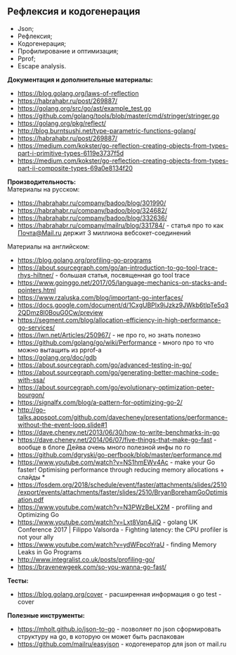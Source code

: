 ## Рефлексия и кодогенерация
- Json;
- Рефлексия;
- Кодогенерация;
- Профилирование и оптимизация;
- Pprof;
- Escape analysis.

<b> Документация и дополнительные материалы: </b>
- https://blog.golang.org/laws-of-reflection
- https://habrahabr.ru/post/269887/
- https://golang.org/src/go/ast/example_test.go
- https://github.com/golang/tools/blob/master/cmd/stringer/stringer.go
- https://golang.org/pkg/reflect/
- http://blog.burntsushi.net/type-parametric-functions-golang/
- https://habrahabr.ru/post/269887/
- https://medium.com/kokster/go-reflection-creating-objects-from-types-part-i-primitive-types-6119e3737f5d
- https://medium.com/kokster/go-reflection-creating-objects-from-types-part-ii-composite-types-69a0e8134f20

<b> Производительность: </b> <br>
Материалы на русском:
- https://habrahabr.ru/company/badoo/blog/301990/
- https://habrahabr.ru/company/badoo/blog/324682/
- https://habrahabr.ru/company/badoo/blog/332636/
- https://habrahabr.ru/company/mailru/blog/331784/ - статья про то как Почта@Mail.ru держит 3 миллиона вебсокет-соединений

Материалы на английском:
- https://blog.golang.org/profiling-go-programs
- https://about.sourcegraph.com/go/an-introduction-to-go-tool-trace-rhys-hiltner/ - большая статья, посвященная go tool trace
- https://www.goinggo.net/2017/05/language-mechanics-on-stacks-and-pointers.html
- https://www.rzaluska.com/blog/important-go-interfaces/
- https://docs.google.com/document/d/1CxgUBPlx9iJzkz9JWkb6tIpTe5q32QDmz8l0BouG0Cw/preview
- https://segment.com/blog/allocation-efficiency-in-high-performance-go-services/
- https://lwn.net/Articles/250967/ - не про го, но знать полезно
- https://github.com/golang/go/wiki/Performance - много про то что можно вытащить из pprof-а
- https://golang.org/doc/gdb
- https://about.sourcegraph.com/go/advanced-testing-in-go/
- https://about.sourcegraph.com/go/generating-better-machine-code-with-ssa/
- https://about.sourcegraph.com/go/evolutionary-optimization-peter-bourgon/
- https://signalfx.com/blog/a-pattern-for-optimizing-go-2/
- http://go-talks.appspot.com/github.com/davecheney/presentations/performance-without-the-event-loop.slide#1
- https://dave.cheney.net/2013/06/30/how-to-write-benchmarks-in-go
- https://dave.cheney.net/2014/06/07/five-things-that-make-go-fast - вообще в блоге Дейва очень много полезной инфы по го
- https://github.com/dgryski/go-perfbook/blob/master/performance.md
- https://www.youtube.com/watch?v=NS1hmEWv4Ac - make your Go faster! Optimising performance through reducing memory allocations + слайды *
- https://fosdem.org/2018/schedule/event/faster/attachments/slides/2510/export/events/attachments/faster/slides/2510/BryanBorehamGoOptimisation.pdf
- https://www.youtube.com/watch?v=N3PWzBeLX2M - profiling and Optimizing Go
- https://www.youtube.com/watch?v=Lxt8Vqn4JiQ - golang UK Conference 2017 | Filippo Valsorda - Fighting latency: the CPU profiler is not your ally
- https://www.youtube.com/watch?v=ydWFpcoYraU - finding Memory Leaks in Go Programs
- http://www.integralist.co.uk/posts/profiling-go/
- https://bravenewgeek.com/so-you-wanna-go-fast/

<b> Тесты: </b>
- https://blog.golang.org/cover - расширенная информация о go test -cover

<b> Полезные инструменты: </b>
- https://mholt.github.io/json-to-go - позволяет по json сформировать структуру на go, в которую он может быть распакован
- https://github.com/mailru/easyjson - кодогенератор для json от mail.ru
